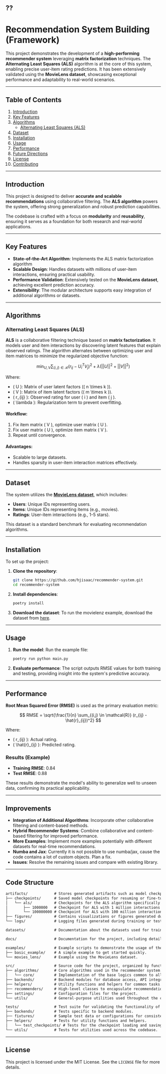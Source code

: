 ??
---

# Recommendation System Building (Framework)

This project demonstrates the development of a **high-performing recommender system** leveraging **matrix factorization** techniques. The **Alternating Least Squares (ALS)** algorithm is at the core of this system, enabling precise user-item rating predictions. It has been extensively validated using the **MovieLens dataset**, showcasing exceptional performance and adaptability to real-world scenarios.

---

## Table of Contents

1. [Introduction](#introduction)
2. [Key Features](#key-features)
3. [Algorithms](#algorithm)
   - [Alternating Least Squares (ALS)](#alternating-least-squares-als)
4. [Dataset](#dataset)
5. [Installation](#installation)
6. [Usage](#usage)
7. [Performance](#performance)
8. [Future Directions](#future-directions)
9. [License](#license)
10. [Contributing](#contributing)

---

## Introduction

This project is designed to deliver **accurate and scalable recommendations** using collaborative filtering. The **ALS algorithm** powers the system, offering strong generalization and robust prediction capabilities.

The codebase is crafted with a focus on **modularity** and **reusability**, ensuring it serves as a foundation for both research and real-world applications.

---

## Key Features

- **State-of-the-Art Algorithm**: Implements the ALS matrix factorization algorithm
- **Scalable Design**: Handles datasets with millions of user-item interactions, ensuring practical usability.
- **Performance Validation**: Extensively tested on the **MovieLens dataset**, achieving excellent prediction accuracy.
- **Extensibility**: The modular architecture supports easy integration of additional algorithms or datasets.

---

## Algorithms

### Alternating Least Squares (ALS)

**ALS** is a collaborative filtering technique based on **matrix factorization**. It models user and item interactions by discovering latent features that explain observed ratings. The algorithm alternates between optimizing user and item matrices to minimize the regularized objective function:

$$
\min_{U, V} \sum_{(i,j) \in \mathcal{R}} (r_{ij} - U_i^T V_j)^2 + \lambda (||U||^2 + ||V||^2)
$$

Where:
- \( U \): Matrix of user latent factors (\( n \times k \)).
- \( V \): Matrix of item latent factors (\( m \times k \)).
- \( r_{ij} \): Observed rating for user \( i \) and item \( j \).
- \( \lambda \): Regularization term to prevent overfitting.

#### Workflow:
1. Fix item matrix \( V \), optimize user matrix \( U \).
2. Fix user matrix \( U \), optimize item matrix \( V \).
3. Repeat until convergence.

#### Advantages:
- Scalable to large datasets.
- Handles sparsity in user-item interaction matrices effectively.

---

## Dataset

The system utilizes the [**MovieLens dataset**](https://grouplens.org/datasets/movielens/), which includes:
- **Users**: Unique IDs representing users.
- **Items**: Unique IDs representing items (e.g., movies).
- **Ratings**: User-item interactions (e.g., 1-5 stars).

This dataset is a standard benchmark for evaluating recommendation algorithms.

---

## Installation

To set up the project:

1. **Clone the repository**:
   ```bash
   git clone https://github.com/hjisaac/recommender-system.git
   cd recommender-system
   ```

2. **Install dependencies**:
   ```bash
   poetry install
   ```

3. **Download the dataset**:
   To run the movielenz example, download the dataset from [here](https://grouplens.org/datasets/movielens/).

---

## Usage

1. **Run the model**:
   Run the example file:
   ```bash
   poetry run python main.py
   ```

3. **Evaluate performance**:
   The script outputs RMSE values for both training and testing, providing insight into the system's predictive accuracy.

---

## Performance

**Root Mean Squared Error (RMSE)** is used as the primary evaluation metric:

$$
RMSE = \sqrt{\frac{1}{n} \sum_{(i,j) \in \mathcal{R}} (r_{ij} - \hat{r}_{ij})^2}
$$

Where:
- \( r_{ij} \): Actual rating.
- \( \hat{r}_{ij} \): Predicted rating.

### Results (Example)
- **Training RMSE**: 0.84
- **Test RMSE**: 0.88

These results demonstrate the model's ability to generalize well to unseen data, confirming its practical applicability.

---

## Improvements

- **Integration of Additional Algorithms**: Incorporate other collaborative filtering and content-based methods.
- **Hybrid Recommender Systems**: Combine collaborative and content-based filtering for improved performance.
- **More Examples**: Implement more examples potentially with different datasets for real-time recommendations.
- **Numba and Jax**: Currently it is not possible to use numba/jax, cause the code contains a lot of custom objects. Plan a fix.
- **Issues**: Resolve the remaining issues and compare with existing library.

---

## Code Structure

```txt
artifacts/            # Stores generated artifacts such as model checkpoints, logs, and profiling data.
├── checkpoints/      # Saved model checkpoints for resuming or fine-tuning training.
│   └── als/          # Checkpoints for the ALS algorithm specifically.
│       ├── 1000000   # Checkpoint for ALS with 1 million interactions as limit of lines to load.
│       └── 100000000 # Checkpoint for ALS with 100 million interactions as limit of lines to load.
├── figures/          # Contains visualizations or figures generated during the project.
└── logs/             # Logging files generated during training or testing.

datasets/             # Documentation about the datasets used for training and evaluation of the recommender system.

docs/                 # Documentation for the project, including detailed explanations and guidelines.

examples/             # Example scripts to demonstrate the usage of the system.
├── basic_example/    # A simple example to get started quickly.
└── movies_lens/      # Example using the MovieLens dataset.

src/                  # Source code for the project, organized by functional modules.
├── algorithms/       # Core algorithms used in the recommender system.
│   └── core/         # Implementation of the base logics common to all the recommender algorithms.
├── backends/         # Backend modules for database access, API integrations, etc.
├── helpers/          # Utility functions and helpers for common tasks.
├── recommenders/     # High-level classes to encapsulate recommendation pipelines.
├── settings/         # Configuration files for the project.
└── utils/            # General-purpose utilities used throughout the codebase.

tests/                # Test suite for validating the functionality of the project.
├── backends/         # Tests specific to backend modules.
├── fixtures/         # Sample test data or configurations for consistent testing.
├── helpers/          # Tests for utility functions and helpers.
│   └── test_checkpoints/ # Tests for the checkpoint loading and saving functionality.
└── utils/            # Tests for utilities used across the codebase.


```

---

## License

This project is licensed under the MIT License. See the `LICENSE` file for more details.





